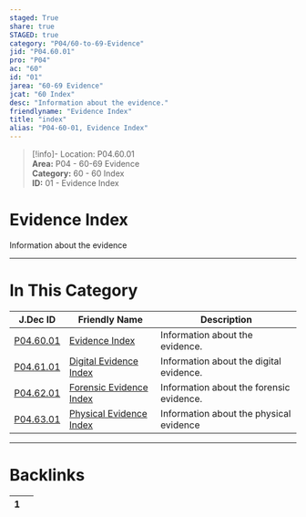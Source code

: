 ```yaml
---  
staged: True  
share: true  
STAGED: true  
category: "P04/60-to-69-Evidence"  
jid: "P04.60.01"  
pro: "P04"  
ac: "60"  
id: "01"  
jarea: "60-69 Evidence"  
jcat: "60 Index"  
desc: "Information about the evidence."  
friendlyname: "Evidence Index"  
title: "index"  
alias: "P04-60-01, Evidence Index"  
---  
```

>[!info]- Location: P04.60.01  
>**Area:** P04 - 60-69 Evidence  
>**Category:** 60 - 60 Index  
>**ID:** 01 - Evidence Index  
  
# Evidence Index  
  
Information about the evidence  
  
  
  
---  
# In This Category  
  
| J.Dec ID                                                                             | Friendly Name                                                                                      | Description                              |  
| ------------------------------------------------------------------------------------ | -------------------------------------------------------------------------------------------------- | ---------------------------------------- |  
| [P04.60.01](index.md)             | [Evidence Index](index.md)                      | Information about the evidence.          |  
| [P04.61.01](./61-Digital/index.md)  | [Digital Evidence Index](./61-Digital/index.md)   | Information about the digital evidence.  |  
| [P04.62.01](./62-Forensic/index.md) | [Forensic Evidence Index](./62-Forensic/index.md) | Information about the forensic evidence. |  
| [P04.63.01](./63-Physical/index.md) | [Physical Evidence Index](./63-Physical/index.md) | Information about the physical evidence  |  
  
  
---  
# Backlinks  
<div><table class="dataview table-view-table"><thead class="table-view-thead"><tr class="table-view-tr-header"><th class="table-view-th"><span></span><span class="dataview small-text">1</span></th><th class="table-view-th"><span></span></th></tr></thead><tbody class="table-view-tbody"></tbody></table></div>